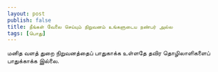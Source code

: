 ```yaml
---
layout: post
publish: false
title: நீங்கள் வேலை செய்யும் நிறுவனம் உங்களுடைய நண்பர் அல்ல
tags: [பொது]
---
```


மனித வளத் துறை நிறுவனத்தைப் பாதுகாக்க உள்ளதே தவிர தொழிலாளிகளைப் பாதுக்காக்க இல்லை. 